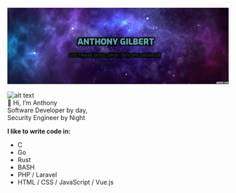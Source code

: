 ![](https://github.com/anthonygilbertt/banner/blob/main/banner-1.jpg)

![alt text](https://media.giphy.com/media/RneIcLEosVuta/giphy.gif "image Title")
 <br>👋 Hi, I’m Anthony <br>
 Software Developer by day, <br>
 Security Engineer by Night
<!-- - 👀 I’m interested in ... -->
<!-- - 🌱 I’m currently learning ...
- 💞️ I’m looking to collaborate on ...
- 📫 How to reach me ...
 -->
<!---
anthony-gilbert/anthony-gilbert is a ✨ special ✨ repository because its `README.md` (this file) appears on your GitHub profile.
You can click the Preview link to take a look at your changes.
--->


**I like to write code in:**
- C
- Go
- Rust
- BASH
- PHP / Laravel
- HTML / CSS / JavaScript / Vue.js
